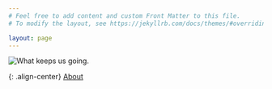 ```yaml
---
# Feel free to add content and custom Front Matter to this file.
# To modify the layout, see https://jekyllrb.com/docs/themes/#overriding-theme-defaults

layout: page
---
```

![What keeps us going.](/assets/images/logo_bl_transparent.png)

{: .align-center}
[About](/about.markdown)